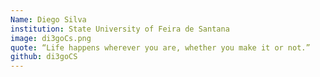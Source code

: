 ```yaml
---
Name: Diego Silva
institution: State University of Feira de Santana
image: di3goCs.png 
quote: “Life happens wherever you are, whether you make it or not.”
github: di3goCS
---
```

